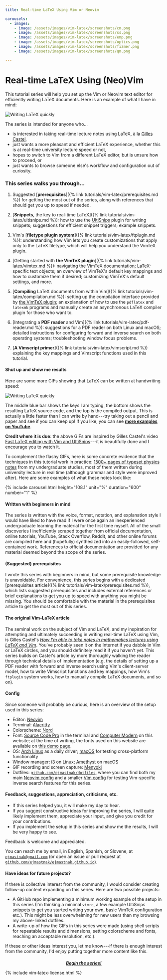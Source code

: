 ```yaml
---
title: Real-time LaTeX Using Vim or Neovim

carousels:
  - images: 
    - image: /assets/images/vim-latex/screenshots/cm.png
    - image: /assets/images/vim-latex/screenshots/ss.png
    - image: /assets/images/vim-latex/screenshots/emp.png
    - image: /assets/images/vim-latex/screenshots/optics.png
    - image: /assets/images/vim-latex/screenshots/fizmer.png
    - image: /assets/images/vim-latex/screenshots/qm.png

---
```

# Real-time LaTeX Using (Neo)Vim

This tutorial series will help you set up the Vim or Neovim text editor for efficiently writing LaTeX documents.
Here is an example of what I have in mind:

<image src="/assets/images/vim-latex/show-off/gauss.gif" alt="Writing LaTeX quickly" />

The series is intended for anyone who...

- is interested in taking real-time lecture notes using LaTeX, à la [Gilles Castel](https://castel.dev/),
- just wants a more pleasant and efficient LaTeX experience, whether this is at real-time university lecture speed or not,
- hopes to switch to Vim from a different LaTeX editor, but is unsure how to proceed, or
- just wants to browse someone else's workflow and configuration out of curiosity.

### This series walks you through...
1. Suggested [**prerequisites**]({% link tutorials/vim-latex/prerequisites.md %}) for getting the most out of the series, along with references that should get you up to speed if needed.

1. [**Snippets**, the key to real-time LaTeX]({% link tutorials/vim-latex/ultisnips.md %}): how to use the [UltiSnips](https://github.com/SirVer/ultisnips) plugin for writing snippets; suggestions for efficient snippet triggers; example snippets.

1. Vim's [**filetype plugin system**]({% link tutorials/vim-latex/ftplugin.md %}): understanding how Vim lets you create customizations that apply only to the LaTeX filetype, which will help you understand the VimTeX plugin.

1. [Getting started with **the VimTeX plugin**]({% link tutorials/vim-latex/vimtex.md %}): navigating the VimTeX documentation;
   LaTeX-specific text objects;
   an overview of VimTeX's default key mappings and how to customize them if desired;
   customizing VimTeX's default settings, and more.

1. [**Compiling** LaTeX documents from within Vim]({% link tutorials/vim-latex/compilation.md %}): setting up the compilation interface provided by [the VimTeX plugin](https://github.com/lervag/vimtex);
   an explanation of how to use the `pdflatex` and `latexmk` programs and manually create an asynchronous LaTeX compiler plugin for those who want to.

1. [Integrating a **PDF reader** and Vim]({% link tutorials/vim-latex/pdf-reader.md %}): suggestions for a PDF reader on both Linux and macOS; detailed instructions for configuring forward and inverse search on both operating systems; troubleshooting window focus problems.

1. [**A Vimscript primer**]({% link tutorials/vim-latex/vimscript.md %}) explaining the key mappings and Vimscript functions used in this tutorial.

#### Shut up and show me results
Here are some more GIFs showing that LaTeX can be written at handwriting speed:

<image src="/assets/images/vim-latex/show-off/demo.gif" alt="Writing LaTeX quickly" />

The middle blue bar shows the keys I am typing, the bottom shows the resulting LaTeX source code, and the top is the compiled output.
This is actually a little faster than I can write by hand---try taking out a pencil and paper and see if you can keep up!
If you like, you can see [**more examples on YouTube**](https://www.youtube.com/watch?v=P7iMX1lqGnU).

**Credit where it is due**: the above GIFs are inspired by Gilles Castel's video [Fast LaTeX editing with Vim and UltiSnips](https://www.youtube.com/watch?v=a7gpx0h-BuU)---it is beautifully done and I encourage you to watch it.

To complement the flashy GIFs, here is some concrete evidence that the techniques in this tutorial work in practice: [1500+ pages of typeset physics notes](https://ejmastnak.github.io/fmf.html) from my undergraduate studies, most of them written during university lecture in real time (although grammar and style were improved after).
Here are some examples of what these notes look like:

{% include carousel.html height="108.1" unit="%" duration="600" number="1" %}

#### Written with beginners in mind
The series is written with the voice, format, notation, and explanation style I would have liked to have read if I were once again an inexperienced undergraduate learning the material for the first time myself.
All of the small discoveries I inefficiently scraped together from official documentation, online tutorials, YouTube, Stack Overflow, Reddit, and other online forums are compiled here and (hopefully) synthesized into an easily-followed, self-contained work.
References to official documentation are provided for any material deemed beyond the scope of the series.

#### (Suggested) prerequisites
I wrote this series with beginners in mind, but some prerequisite knowledge is unavoidable.
For convenience, this series begins with a dedicated [prerequisites article]({% link tutorials/vim-latex/prerequisites.md %}), which lists suggested prerequisites and includes external references or brief explanations to get you up to speed with anything you might be missing.
You should be comfortable with the material in the prerequisites article to get the most out of this series.

#### The original Vim-LaTeX article
The seminal work on the subject of Vim and LaTeX, and my inspiration for attempting and ultimately succeeding in writing real-time LaTeX using Vim, is Gilles Castel's [*How I'm able to take notes in mathematics lectures using LaTeX and Vim*](https://castel.dev/post/lecture-notes-1/).
You've probably seen it on the Internet if you dabble in Vim or LaTeX circles, and you should definitely read it if you haven't yet.
This series builds on Castel's article by more thoroughly walking the reader through technical details of implementation (e.g. the details of setting up a PDF reader with forward and inverse search using Vim's client-server model, how to write Vimscript functions and key mappings, how Vim's `ftplugin` system works, how to manually compile LaTeX documents, and so on).

#### Config
Since someone will probably be curious, here is an overview of the setup used in this series:
- Editor: [Neovim](https://neovim.io/)
- Terminal: [Alacritty](https://alacritty.org/)
- Colorscheme: [Nord](https://www.nordtheme.com/)
- Font: [Source Code Pro](https://github.com/adobe-fonts/source-code-pro) in the terminal and [Computer Modern](https://www.tug.org/FontCatalogue/computermodern/) on this website; at the time of writing, the fonts used on this website are available on [this demo page](https://www.checkmyworking.com/cm-web-fonts/).
- OS: [Arch Linux](https://archlinux.org/) as a daily driver; [macOS](https://www.apple.com/macos/) for testing cross-platform functionality
- Window manager: [i3](https://i3wm.org/) on Linux; [Amethyst](https://ianyh.com/amethyst/) on macOS
- GIF recording and screen capture: [Menyoki](https://github.com/orhun/menyoki)
- Dotfiles: [`github.com/ejmastnak/dotfiles`](https://github.com/ejmastnak/dotfiles), where you can find both my main [Neovim config](https://github.com/ejmastnak/dotfiles/tree/main/config/nvim) and a smaller [Vim config](https://github.com/ejmastnak/dotfiles/tree/main/config/nvim) for testing Vim-specific inverse search features for this series.

#### Feedback, suggestions, appreciation, criticisms, etc.
- If this series helped you, it will make my day to hear.
- If you suggest constructive ideas for improving the series, I will quite likely implement them, appreciate your input, and give you credit for your contributions.
- If you implement the setup in this series and show me the results, I will be very happy to see.

Feedback is welcome and appreciated.

You can reach me by email, in English, Spanish, or Slovene, at [`ejmastnak@gmail.com`](mailto:ejmastnak@gmail.com) (or open an issue or pull request at [`github.com/ejmastnak/ejmastnak.github.io`](https://github.com/ejmastnak/ejmastnak.github.io)).

#### Have ideas for future projects?
If there is collective interest from the community, I would consider creating follow-up content expanding on this series.
Here are two possible projects:
- A GitHub repo implementing a minimum working example of the setup in this series (I'm thinking a minimal `vimrc`, a few example UltiSnips snippets to get you started writing your own, basic VimTeX configuration etc.).
  This might be less overwhelming for new users than my browsing my above-linked dotfiles.
- A write-up of how the GIFs in this series were made (using shell scripts for repeatable results and dimensions, setting colorscheme and fonts, reaching an acceptable resolution, etc.).

If these or other ideas interest you, let me know---if there is enough interest from the community, I'd enjoy putting together more content like this.

<div style="margin-top: 1.5em">
<p style="text-align: center"><a href="/tutorials/vim-latex/prerequisites.html"><strong><em>Begin the series!</em></strong></a></p>
</div>

{% include vim-latex-license.html %}
